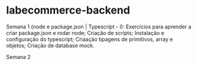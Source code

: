 # labecommerce-backend

Semana 1 (node e package.json | Typescript - I):
    Exercícios para aprender a criar package.json e rodar node;
    Criação de scripts;
    Instalação e configuração do typescript;
    Criaação tipagens de primitivos, array e objetos;
    Criação de database mock.

Semana 2 

